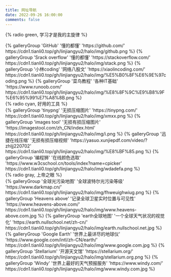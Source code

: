 ```yaml
---
title: 网址导航
date: 2022-09-26 16:00:00
comments: false
---
```

{% radio green, 学习才是我的主旋律 %}
<div class="gallery-group-main">
{% galleryGroup 'GitHub' '懂的都懂' 'https://github.com/' https://cdn1.tianli0.top/gh/linjiangyu2/halo/img/github.png  %}
{% galleryGroup 'Srack overflow' '懂的都懂' 'https://stackoverflow.com/' https://cdn1.tianli0.top/gh/linjiangyu2/halo/img/stack.png  %}
{% galleryGroup '小林coding' '网络八股文' 'https://xiaolincoding.com/' https://cdn1.tianli0.top/gh/linjiangyu2/halo/img/%E5%B0%8F%E6%9E%97coding.png  %}
{% galleryGroup '菜鸟教程' '各种IT基础' 'https://www.runoob.com/' https://cdn1.tianli0.top/gh/linjiangyu2/halo/img/%E8%8F%9C%E9%B8%9F%E6%95%99%E7%A8%8B.png %}
</div>
{% radio cyan, 好用的工具 %}
<div class="gallery-group-main">
{% galleryGroup 'tinypng' '无损压缩图片' 'https://tinypng.com/' https://cdn1.tianli0.top/gh/linjiangyu2/halo/img/xmxx.png  %}
{% galleryGroup 'images tool' '无损有损压缩图片' 'https://imagestool.com/zh_CN/index.html' https://cdn1.tianli0.top/gh/linjiangyu2/halo/img/i.png  %}
{% galleryGroup '迅捷在线压缩' '无损有损压缩视频' 'https://yasuo.xunjiepdf.com/video/?zhljj220702' https://cdn1.tianli0.top/gh/linjiangyu2/halo/img/%E8%BF%85.png  %}
{% galleryGroup '编程狮' '在线颜色选取' 'https://www.w3cschool.cn/tools/index?name=cpicker' https://cdn1.tianli0.top/gh/linjiangyu2/halo/img/wdadefa.png  %}
</div>
{% radio gray, 上帝之眼 %}
<div class="gallery-group-main">
{% galleryGroup '全球光污染地图' '全球波特尔光污染等级' 'https://www.darkmap.cn/' https://cdn1.tianli0.top/gh/linjiangyu2/halo/img/fhweuighwiug.png  %}
{% galleryGroup 'Heavens above' '记录全球卫星实时位置与可见性' 'https://www.heavens-above.com/' https://cdn1.tianli0.top/gh/linjiangyu2/halo/img/www.heavens-above.com.jpg  %}
{% galleryGroup 'earth全球地图' '一个全球天气状况的视觉化' 'https://earth.nullschool.net/zh-cn/' https://cdn1.tianli0.top/gh/linjiangyu2/halo/img/earth.nullschool.net.jpg  %}
{% galleryGroup 'Google Earth' '世界上最详尽的地球仪' 'https://www.google.com/intl/zh-CN/earth/' https://cdn1.tianli0.top/gh/linjiangyu2/halo/img/www.google.com.jpg  %}
{% galleryGroup 'Stellarium' '开源天文馆' 'https://stellarium.org/' https://cdn1.tianli0.top/gh/linjiangyu2/halo/img/stellarium.org.png  %}
{% galleryGroup 'Windy' '世界上最好的天气预报服务' 'https://www.windy.com/' https://cdn1.tianli0.top/gh/linjiangyu2/halo/img/www.windy.com.jpg %}
</div>
